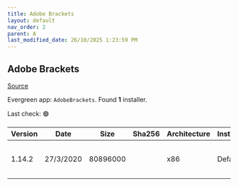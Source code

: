 ```yaml
---
title: Adobe Brackets
layout: default
nav_order: 2
parent: A
last_modified_date: 26/10/2025 1:23:59 PM
---
```


## Adobe Brackets

[Source](http://brackets.io/)

Evergreen app: `AdobeBrackets`. Found **1** installer.

Last check: 🟢

| Version | Date      | Size     | Sha256 | Architecture | InstallerType | Type | URI                                                                                                                                                                                              |
| ------- | --------- | -------- | ------ | ------------ | ------------- | ---- | ------------------------------------------------------------------------------------------------------------------------------------------------------------------------------------------------ |
| 1.14.2  | 27/3/2020 | 80896000 |        | x86          | Default       | msi  | [https://github.com/adobe/brackets/releases/download/release-1.14.2/Brackets.Release.1.14.2.msi](https://github.com/adobe/brackets/releases/download/release-1.14.2/Brackets.Release.1.14.2.msi) |
